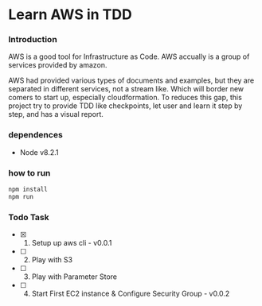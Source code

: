 # Learn AWS in TDD

### Introduction

AWS is a good tool for Infrastructure as Code. AWS accually is a group of
services provided by amazon. 

AWS had provided various types of documents and examples, but they are separated
in different services, not a stream like. Which will border new comers to start
up, especially cloudformation. To reduces this gap, this project try to provide 
TDD like checkpoints, let user and learn it step by step, and has a visual
report.

### dependences

* Node v8.2.1

### how to run

```bash
npm install
npm run
```

### Todo Task

- [x] 1. Setup up aws cli - v0.0.1
- [ ] 2. Play with S3
- [ ] 3. Play with Parameter Store
- [ ] 4. Start First EC2 instance & Configure Security Group - v0.0.2
